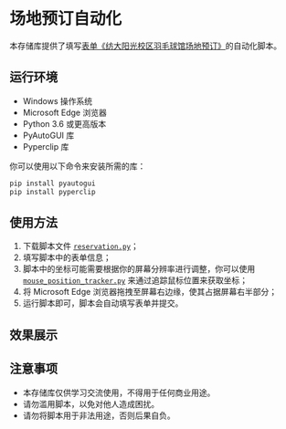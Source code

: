 # 场地预订自动化

本存储库提供了填写[表单《纺大阳光校区羽毛球馆场地预订》](https://www.chaojibiaodan.com/form/1d1u2Nk8)的自动化脚本。

## 运行环境

- Windows 操作系统
- Microsoft Edge 浏览器
- Python 3.6 或更高版本
- PyAutoGUI 库
- Pyperclip 库

你可以使用以下命令来安装所需的库：

```bash
pip install pyautogui
pip install pyperclip
```

## 使用方法

1. 下载脚本文件 [`reservation.py`](https://github.com/xixu-zg/Automation-of-Venue-Reservation/blob/main/reservation.py)；
2. 填写脚本中的表单信息；
3. 脚本中的坐标可能需要根据你的屏幕分辨率进行调整，你可以使用 [`mouse_position_tracker.py`](https://github.com/xixu-zg/Automation-of-Venue-Reservation/blob/main/mouse_position_tracker.py) 来通过追踪鼠标位置来获取坐标；
4. 将 Microsoft Edge 浏览器拖拽至屏幕右边缘，使其占据屏幕右半部分；
5. 运行脚本即可，脚本会自动填写表单并提交。

## 效果展示



## 注意事项

- 本存储库仅供学习交流使用，不得用于任何商业用途。
- 请勿滥用脚本，以免对他人造成困扰。
- 请勿将脚本用于非法用途，否则后果自负。
